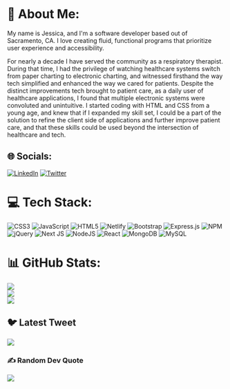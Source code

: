 # 💫 About Me:
My name is Jessica, and I'm a software developer based out of Sacramento, CA. I love creating fluid, functional programs that prioritize user experience and accessibility.

For nearly a decade I have served the community as a respiratory therapist. During that time, I had the privilege of watching healthcare systems switch from paper charting to electronic charting, and witnessed firsthand the way tech simplified and enhanced the way we cared for patients.
Despite the distinct improvements tech brought to patient care, as a daily user of healthcare applications, I found that multiple electronic systems were convoluted and unintuitive.
I started coding with HTML and CSS from a young age, and knew that if I expanded my skill set, I could be a part of the solution to refine the client side of applications and further improve patient care, and that these skills could be used beyond the intersection of healthcare and tech.


## 🌐 Socials:
[![LinkedIn](https://img.shields.io/badge/LinkedIn-%230077B5.svg?logo=linkedin&logoColor=white)](https://linkedin.com/in/https://www.linkedin.com/in/jessica-faith-versoza-042a1a8b/) [![Twitter](https://img.shields.io/badge/Twitter-%231DA1F2.svg?logo=Twitter&logoColor=white)](https://twitter.com/@jfverse) 

# 💻 Tech Stack:
![CSS3](https://img.shields.io/badge/css3-%231572B6.svg?style=for-the-badge&logo=css3&logoColor=white) ![JavaScript](https://img.shields.io/badge/javascript-%23323330.svg?style=for-the-badge&logo=javascript&logoColor=%23F7DF1E) ![HTML5](https://img.shields.io/badge/html5-%23E34F26.svg?style=for-the-badge&logo=html5&logoColor=white) ![Netlify](https://img.shields.io/badge/netlify-%23000000.svg?style=for-the-badge&logo=netlify&logoColor=#00C7B7) ![Bootstrap](https://img.shields.io/badge/bootstrap-%23563D7C.svg?style=for-the-badge&logo=bootstrap&logoColor=white) ![Express.js](https://img.shields.io/badge/express.js-%23404d59.svg?style=for-the-badge&logo=express&logoColor=%2361DAFB) ![NPM](https://img.shields.io/badge/NPM-%23000000.svg?style=for-the-badge&logo=npm&logoColor=white) ![jQuery](https://img.shields.io/badge/jquery-%230769AD.svg?style=for-the-badge&logo=jquery&logoColor=white) ![Next JS](https://img.shields.io/badge/Next-black?style=for-the-badge&logo=next.js&logoColor=white) ![NodeJS](https://img.shields.io/badge/node.js-6DA55F?style=for-the-badge&logo=node.js&logoColor=white) ![React](https://img.shields.io/badge/react-%2320232a.svg?style=for-the-badge&logo=react&logoColor=%2361DAFB) ![MongoDB](https://img.shields.io/badge/MongoDB-%234ea94b.svg?style=for-the-badge&logo=mongodb&logoColor=white) ![MySQL](https://img.shields.io/badge/mysql-%2300f.svg?style=for-the-badge&logo=mysql&logoColor=white)
# 📊 GitHub Stats:
![](https://github-readme-stats.vercel.app/api?username=AngerOverApathy&theme=dark&hide_border=false&include_all_commits=true&count_private=false)<br/>
![](https://github-readme-streak-stats.herokuapp.com/?user=AngerOverApathy&theme=dark&hide_border=false)<br/>
![](https://github-readme-stats.vercel.app/api/top-langs/?username=AngerOverApathy&theme=dark&hide_border=false&include_all_commits=true&count_private=false&layout=compact)

## 🐦 Latest Tweet
[![](https://gtce.itsvg.in/api?username=@jfverse)](https://github.com/VishwaGauravIn/github-twitter-card-embed)

### ✍️ Random Dev Quote
![](https://quotes-github-readme.vercel.app/api?type=horizontal&theme=tokyonight)

<!-- Proudly created with GPRM ( https://gprm.itsvg.in ) -->
